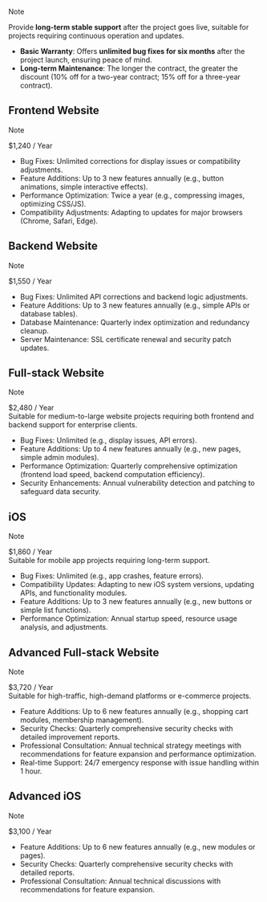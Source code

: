 > [!NOTE]
> Provide **long-term stable support** after the project goes live, suitable for projects requiring continuous operation and updates.  
> - **Basic Warranty**: Offers **unlimited bug fixes for six months** after the project launch, ensuring peace of mind.  
> - **Long-term Maintenance**: The longer the contract, the greater the discount (10% off for a two-year contract; 15% off for a three-year contract).

## Frontend Website

> [!NOTE]
> $1,240 / Year

- Bug Fixes: Unlimited corrections for display issues or compatibility adjustments.  
- Feature Additions: Up to 3 new features annually (e.g., button animations, simple interactive effects).  
- Performance Optimization: Twice a year (e.g., compressing images, optimizing CSS/JS).  
- Compatibility Adjustments: Adapting to updates for major browsers (Chrome, Safari, Edge).

## Backend Website

> [!NOTE]
> $1,550 / Year

- Bug Fixes: Unlimited API corrections and backend logic adjustments.  
- Feature Additions: Up to 3 new features annually (e.g., simple APIs or database tables).  
- Database Maintenance: Quarterly index optimization and redundancy cleanup.  
- Server Maintenance: SSL certificate renewal and security patch updates.

## Full-stack Website

> [!NOTE]
> $2,480 / Year  
> Suitable for medium-to-large website projects requiring both frontend and backend support for enterprise clients.

- Bug Fixes: Unlimited (e.g., display issues, API errors).  
- Feature Additions: Up to 4 new features annually (e.g., new pages, simple admin modules).  
- Performance Optimization: Quarterly comprehensive optimization (frontend load speed, backend computation efficiency).  
- Security Enhancements: Annual vulnerability detection and patching to safeguard data security.

## iOS

> [!NOTE]
> $1,860 / Year  
> Suitable for mobile app projects requiring long-term support.

- Bug Fixes: Unlimited (e.g., app crashes, feature errors).  
- Compatibility Updates: Adapting to new iOS system versions, updating APIs, and functionality modules.  
- Feature Additions: Up to 3 new features annually (e.g., new buttons or simple list functions).  
- Performance Optimization: Annual startup speed, resource usage analysis, and adjustments.

## Advanced Full-stack Website

> [!NOTE]
> $3,720 / Year  
> Suitable for high-traffic, high-demand platforms or e-commerce projects.

- Feature Additions: Up to 6 new features annually (e.g., shopping cart modules, membership management).  
- Security Checks: Quarterly comprehensive security checks with detailed improvement reports.  
- Professional Consultation: Annual technical strategy meetings with recommendations for feature expansion and performance optimization.  
- Real-time Support: 24/7 emergency response with issue handling within 1 hour.

## Advanced iOS

> [!NOTE]
> $3,100 / Year  

- Feature Additions: Up to 6 new features annually (e.g., new modules or pages).  
- Security Checks: Quarterly comprehensive security checks with detailed reports.  
- Professional Consultation: Annual technical discussions with recommendations for feature expansion.  

